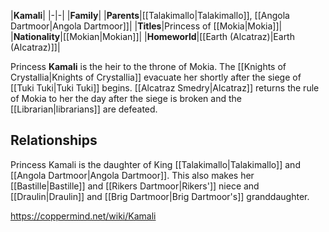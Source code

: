 |**Kamali**|
|-|-|
|**Family**|
|**Parents**|[[Talakimallo\|Talakimallo]], [[Angola Dartmoor\|Angola Dartmoor]]|
|**Titles**|Princess of [[Mokia\|Mokia]]|
|**Nationality**|[[Mokian\|Mokian]]|
|**Homeworld**|[[Earth (Alcatraz)\|Earth (Alcatraz)]]|

Princess **Kamali** is the heir to the throne of Mokia. The [[Knights of Crystallia\|Knights of Crystallia]] evacuate her shortly after the siege of [[Tuki Tuki\|Tuki Tuki]] begins. [[Alcatraz Smedry\|Alcatraz]] returns the rule of Mokia to her the day after the siege is broken and the [[Librarian\|librarians]] are defeated. 

## Relationships
Princess Kamali is the daughter of King [[Talakimallo\|Talakimallo]] and [[Angola Dartmoor\|Angola Dartmoor]]. This also makes her [[Bastille\|Bastille]] and [[Rikers Dartmoor\|Rikers']] niece and [[Draulin\|Draulin]] and [[Brig Dartmoor\|Brig Dartmoor's]] granddaughter.



https://coppermind.net/wiki/Kamali